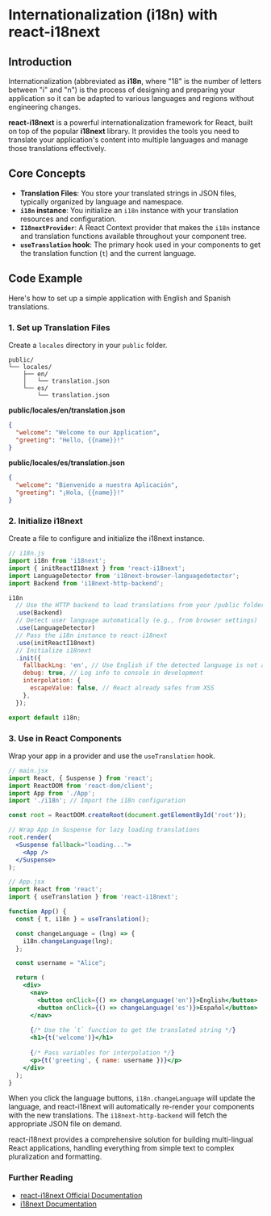 # Internationalization (i18n) with react-i18next

## Introduction

Internationalization (abbreviated as **i18n**, where "18" is the number of letters between "i" and "n") is the process of designing and preparing your application so it can be adapted to various languages and regions without engineering changes.

**react-i18next** is a powerful internationalization framework for React, built on top of the popular **i18next** library. It provides the tools you need to translate your application's content into multiple languages and manage those translations effectively.

## Core Concepts

*   **Translation Files**: You store your translated strings in JSON files, typically organized by language and namespace.
*   **`i18n` instance**: You initialize an `i18n` instance with your translation resources and configuration.
*   **`I18nextProvider`**: A React Context provider that makes the `i18n` instance and translation functions available throughout your component tree.
*   **`useTranslation` hook**: The primary hook used in your components to get the translation function (`t`) and the current language.

## Code Example

Here's how to set up a simple application with English and Spanish translations.

### 1. Set up Translation Files

Create a `locales` directory in your `public` folder.
```
public/
└── locales/
    ├── en/
    │   └── translation.json
    └── es/
        └── translation.json
```

**public/locales/en/translation.json**
```json
{
  "welcome": "Welcome to our Application",
  "greeting": "Hello, {{name}}!"
}
```

**public/locales/es/translation.json**
```json
{
  "welcome": "Bienvenido a nuestra Aplicación",
  "greeting": "¡Hola, {{name}}!"
}
```

### 2. Initialize i18next

Create a file to configure and initialize the i18next instance.

```javascript
// i18n.js
import i18n from 'i18next';
import { initReactI18next } from 'react-i18next';
import LanguageDetector from 'i18next-browser-languagedetector';
import Backend from 'i18next-http-backend';

i18n
  // Use the HTTP backend to load translations from your /public folder
  .use(Backend)
  // Detect user language automatically (e.g., from browser settings)
  .use(LanguageDetector)
  // Pass the i18n instance to react-i18next
  .use(initReactI18next)
  // Initialize i18next
  .init({
    fallbackLng: 'en', // Use English if the detected language is not available
    debug: true, // Log info to console in development
    interpolation: {
      escapeValue: false, // React already safes from XSS
    },
  });

export default i18n;
```

### 3. Use in React Components

Wrap your app in a provider and use the `useTranslation` hook.

```jsx
// main.jsx
import React, { Suspense } from 'react';
import ReactDOM from 'react-dom/client';
import App from './App';
import './i18n'; // Import the i18n configuration

const root = ReactDOM.createRoot(document.getElementById('root'));

// Wrap App in Suspense for lazy loading translations
root.render(
  <Suspense fallback="loading...">
    <App />
  </Suspense>
);

// App.jsx
import React from 'react';
import { useTranslation } from 'react-i18next';

function App() {
  const { t, i18n } = useTranslation();

  const changeLanguage = (lng) => {
    i18n.changeLanguage(lng);
  };

  const username = "Alice";

  return (
    <div>
      <nav>
        <button onClick={() => changeLanguage('en')}>English</button>
        <button onClick={() => changeLanguage('es')}>Español</button>
      </nav>
      
      {/* Use the `t` function to get the translated string */}
      <h1>{t('welcome')}</h1>
      
      {/* Pass variables for interpolation */}
      <p>{t('greeting', { name: username })}</p>
    </div>
  );
}
```
When you click the language buttons, `i18n.changeLanguage` will update the language, and react-i18next will automatically re-render your components with the new translations. The `i18next-http-backend` will fetch the appropriate JSON file on demand.

react-i18next provides a comprehensive solution for building multi-lingual React applications, handling everything from simple text to complex pluralization and formatting.

<div class="further-reading">
<h3>Further Reading</h3>
<ul>
  <li><a href="https://react.i18next.com/getting-started" target="_blank" rel="noopener noreferrer">react-i18next Official Documentation</a></li>
  <li><a href="https://www.i18next.com/overview/getting-started" target="_blank" rel="noopener noreferrer">i18next Documentation</a></li>
</ul>
</div>